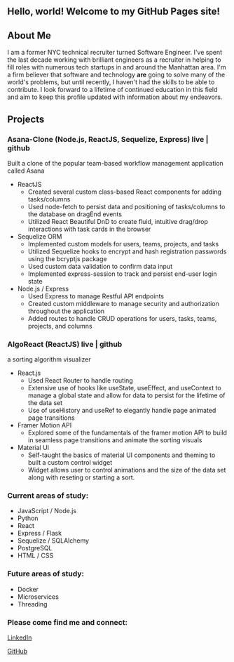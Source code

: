 ## Hello, world! Welcome to my GitHub Pages site!

## About Me

I am a former NYC technical recruiter turned Software Engineer.  I've spent the last decade working with brilliant engineers as a recruiter in helping to fill roles with numerous tech startups in and around the Manhattan area.  I'm a firm believer that software and technology **are** going to solve many of the world's problems, but until recently, I haven't had the skills to be able to contribute. I look forward to a lifetime of continued education in this field and aim to keep this profile updated with information about my endeavors.  

## Projects

### Asana-Clone   (Node.js, ReactJS, Sequelize, Express)								live | github 
Built a clone of the popular team-based workflow management application called Asana 

- ReactJS
  - Created several custom class-based React components for adding tasks/columns
  - Used node-fetch to persist data and positioning of tasks/columns to the database on dragEnd events 
  - Utilized React Beautiful DnD to create fluid, intuitive drag/drop interactions with task cards in the browser
- Sequelize ORM
  - Implemented custom models for users, teams, projects, and tasks
  - Utilized Sequelize hooks to encrypt and hash registration passwords using the bcryptjs package
  - Used custom data validation to confirm data input
  - Implemented express-session to track and persist end-user login state
- Node.js / Express
  - Used Express to manage Restful API endpoints
  - Created custom middleware to manage security and authorization throughout the application
  - Added routes to handle CRUD operations for users, tasks, teams, projects, and columns

### AlgoReact   (ReactJS)                                               live | github
a sorting algorithm visualizer

- React.js 
  - Used React Router to handle routing
  - Extensive use of hooks like useState, useEffect, and useContext to manage a global state and allow for data to persist for the lifetime of the data set
  - Use of useHistory and useRef to elegantly handle page animated page transitions
- Framer Motion API 
  - Explored some of the fundamentals of the framer motion API to build in seamless page transitions and animate the sorting visuals
- Material UI 
  - Self-taught the basics of material UI components and theming to built a custom control widget
  - Widget allows user to control animations and the size of the data set along with reseting or starting a sort.


### Current areas of study:
- JavaScript / Node.js
- Python
- React
- Express / Flask
- Sequelize / SQLAlchemy
- PostgreSQL
- HTML / CSS

### Future areas of study:
- Docker
- Microservices
- Threading





### Please come find me and connect:
[LinkedIn](https://www.linkedin.com/in/colerutledge)

[GitHub](https://github.com/ColeRutledge)
